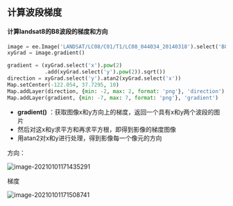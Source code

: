 ## 计算波段梯度

#### 计算landsat8的B8波段的梯度和方向

```python
image = ee.Image('LANDSAT/LC08/C01/T1/LC08_044034_20140318').select('B8')
xyGrad = image.gradient()

gradient = (xyGrad.select('x').pow(2)
            .add(xyGrad.select('y').pow(2)).sqrt())
direction = xyGrad.select('y').atan2(xyGrad.select('x'))
Map.setCenter(-122.054, 37.7295, 10)
Map.addLayer(direction, {min: -2, max: 2, format: 'png'}, 'direction')
Map.addLayer(gradient, {min: -7, max: 7, format: 'png'}, 'gradient')
```

- **gradient()** ：获取图像x和y方向上的梯度，返回一个具有x和y两个波段的图片
- 然后对这x和y求平方和再求平方根，即得到影像的梯度图像
- 用atan2对x和y进行处理，得到影像每一个像元的方向

方向：

![image-20210101171435291](https://img2020.cnblogs.com/blog/2213660/202101/2213660-20210101171435404-666138053.png)

 梯度

![image-20210101171508741](https://img2020.cnblogs.com/blog/2213660/202101/2213660-20210101171508556-659092447.png)

